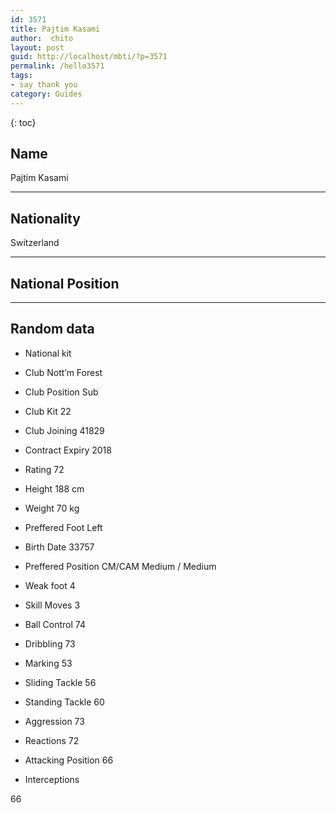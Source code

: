 ```yaml
---
id: 3571
title: Pajtim Kasami
author:  chito 
layout: post
guid: http://localhost/mbti/?p=3571
permalink: /hello3571
tags:
- say thank you
category: Guides
---
```



{: toc}


## Name  
Pajtim Kasami 

* * *

## Nationality  
Switzerland 

* * *

## National Position 

* * *

## Random data 

  * National kit 
  * Club 
Nott&#8217;m Forest 

  * Club Position 
Sub 

  * Club Kit 
22 

  * Club Joining 
41829 

  * Contract Expiry 
2018 

  * Rating 
72 

  * Height 
188 cm 

  * Weight 
70 kg 

  * Preffered Foot 
Left 

  * Birth Date 
33757 

  * Preffered Position 
CM/CAM Medium / Medium 

  * Weak foot 
4 

  * Skill Moves 
3 

  * Ball Control 
74 

  * Dribbling 
73 

  * Marking 
53 

  * Sliding Tackle 
56 

  * Standing Tackle 
60 

  * Aggression 
73 

  * Reactions 
72 

  * Attacking Position 
66 

  * Interceptions 

66</ul>